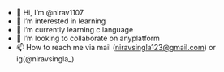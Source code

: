 - 👋 Hi, I’m @nirav1107
- 👀 I’m interested in learning 
- 🌱 I’m currently learning c language
- 💞️ I’m looking to collaborate on anyplatform
- 📫 How to reach me via mail (niravsingla123@gmail.com) or ig(@niravsingla_)

<!---
nirav1107/nirav1107 is a ✨ special ✨ repository because its `README.md` (this file) appears on your GitHub profile.
You can click the Preview link to take a look at your changes.
--->
